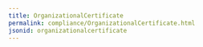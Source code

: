 ```yaml
---
title: OrganizationalCertificate
permalink: compliance/OrganizationalCertificate.html
jsonid: organizationalcertificate
---
```


